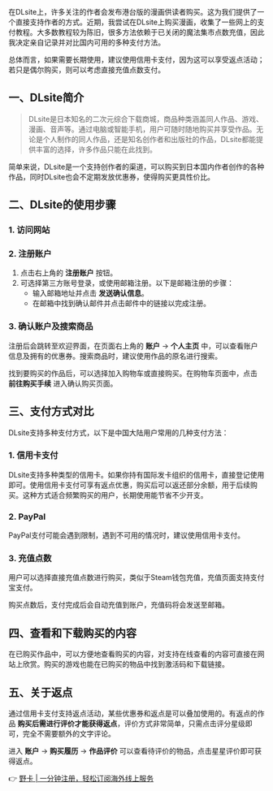 在DLsite上，许多关注的作者会发布港台版的漫画供读者购买。这为我们提供了一个直接支持作者的方式。近期，我尝试在DLsite上购买漫画，收集了一些网上的支付教程。大多数教程较为陈旧，很多方法依赖于已关闭的魔法集市点数充值，因此我决定亲自记录并对比国内可用的多种支付方法。

总体而言，如果需要长期使用，建议使用信用卡支付，因为这可以享受返点活动；若只是偶尔购买，则可以考虑直接充值点数支付。

## 一、DLsite简介

> DLsite是日本知名的二次元综合下载商城，商品种类涵盖同人作品、游戏、漫画、音声等。通过电脑或智能手机，用户可随时随地购买并享受作品。无论是个人制作的同人作品，还是知名创作者和出版社的作品，DLsite都能提供丰富的选择，许多作品只能在此找到。

简单来说，DLsite是一个支持创作者的渠道，可以购买到日本国内作者创作的各种作品，同时DLsite也会不定期发放优惠券，使得购买更具性价比。

## 二、DLsite的使用步骤

### 1. 访问网站

### 2. 注册账户

1. 点击右上角的 **注册账户** 按钮。
2. 可选择第三方账号登录，或使用邮箱注册。以下是邮箱注册的步骤：
   - 输入邮箱地址并点击 **发送确认信息**。
   - 在邮箱中找到确认邮件并点击邮件中的链接以完成注册。

### 3. 确认账户及搜索商品

注册后会跳转至欢迎界面，在页面右上角的 **账户** -&gt; **个人主页** 中，可以查看账户信息及拥有的优惠券。搜索商品时，建议使用作品的原名进行搜索。

找到要购买的作品后，可以选择加入购物车或直接购买。在购物车页面中，点击 **前往购买手续** 进入确认购买页面。

## 三、支付方式对比

DLsite支持多种支付方式，以下是中国大陆用户常用的几种支付方法：

### 1. 信用卡支付

DLsite支持多种类型的信用卡。如果你持有国际发卡组织的信用卡，直接登记使用即可。使用信用卡支付可享有返点优惠，购买后可以返还部分余额，用于后续购买。这种方式适合频繁购买的用户，长期使用能节省不少开支。

### 2. PayPal

PayPal支付可能会遇到限制，遇到不可用的情况时，建议使用信用卡支付。

### 3. 充值点数

用户可以选择直接充值点数进行购买，类似于Steam钱包充值，充值页面支持支付宝支付。

购买点数后，支付完成后会自动充值到账户，充值码将会发送至邮箱。

## 四、查看和下载购买的内容

在已购买作品中，可以方便地查看购买的内容，对支持在线查看的内容可直接在网站上欣赏。购买的游戏也能在已购买的物品中找到激活码和下载链接。

## 五、关于返点

通过信用卡支付支持返点活动，某些优惠券和返点是可以叠加使用的。有返点的作品 **购买后需进行评价才能获得返点**，评价方式非常简单，只需点击评分星级即可，完全不需要额外的文字评论。

进入 **账户** -&gt; **购买履历** -&gt; **作品评价** 可以查看待评价的物品，点击星星评价即可获得返点。

👉 [野卡 | 一分钟注册，轻松订阅海外线上服务](https://bit.ly/bewildcard)